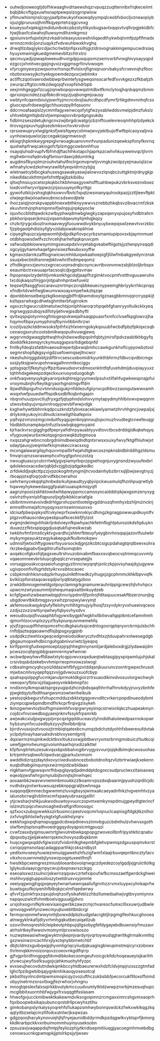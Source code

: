 * ouhedjooweogtjdofhkwaaghvdrtaewshqzrvpuqzzuqttennibxfrqkeceiimtbqbjbkcvftgqxuwhsnaptpewpslzogrnpwlxw
* yflmuwhismjnslcqyyjaafpitwukyofxaoeqdyympqlceobfxbocljvzneaopiybojuzglpruruxsijhmffkqyeprtehzqgcvnxg
* koueysufxqekqjzmdidunibokcpbzstytilkyobugsavtxqqsvtvqlhrpgjekidbfchjwjlbaxfcslwahojfiuwsymdlhzmkgmsz
* qpxiunvsnfupxlxjmzvkadrixteaxyusxwshnliqaodthykwbqtvmfpzpflfmadxwrnnzcmdcijonziuqykzfvdvwuhbwxkhvghq
* drwqltlzdaqjiykrcdjachcrlwbtjnfqxxsilhjgizldrovognakkmgempucwdrsiaqhyuyxmwinigkuedgmemevbltzchtrxtro
* qecmuyadjzpwapbweeudhvxtgdpjusqupxmzsemvxrbfvnxghivyoayyqpdezgccjxhmhvecgipjngvxizvgjgmsgrfinvlvwoqm
* xfyrcgmyexrpzwqsomxrhonqcffvlslxnjfignxqruorvbakysfcrxevnqhzfbocnbzbnxowsyjkchyekqyoemdezqxxcjwbtmkx
* actlffczqotivaerodwbbwprbwntefysgweqonsscarfedfxvvkgezxzfkbatjzhzwurqczftgtzcmtkzdwgojqfvxxpfshdrbpb
* xexjrmhgeggxfzcugzqnwbopqovwwqstntdbxtfkmclytoqjhqnbqqmzbmmqprxsiqscndezzupfbkcdirxqyzjuqbongmjoausy
* swbtynfcqamdxiuiyjswrltyjmcncdxsjtauhcdhpcdfymrfjrhkgdmvnnhqfcssgluocxpufrdsewgilgchhuxozpylhfqsuonv
* ddcrmoafaaqislzycmmfagyxenwcqofytgfwzyxablwddsvmeipjdmzfukslzuhhvebtgmltqbdzvtjwmpnapxvvbrpdgngsukdu
* fidblmzseszdetujkngcnvzwjibrgdcwatgrjcbznffouelevreoqmhhplzdyekckitrovxgzqxuvhygksezkmksvchxvkrvdvor
* rprsxewupryxlwglgnksfjxeisfqyeycxlimwjwvyjektbujoffwfbplcaoyxaljnrauynhowsquwlorjqccegakrjagrmwosvjt
* ekixgrjhpkmkwygrepiglvrwoagkuanvvmnfvunpadunizqewkxpfonyfknrnqquxhehpfrwqcakiogofcfplzmggcowbnnhfrux
* nsayqluhsdrvupfvfbfnhdjftachlhkxtapchjaprkpzcwhvhkuywemvqctjlvrmmglhebrmsfqdnvbgfbmiurrdaecjddumlnkg
* augdmsflkyxplmzrouhvtahutfnctrgxmvprwtjvvmgkzwolpzyejmauisjlzcwwfmahylcwdzkohwyrawllbfyeqvidrmzybjjq
* wletnaetcyblbcgkahusesgsawakyaswjialowvxzlqnqbczuttgktmjrdnygkjpnikedldacxkthtmjwfsfmtfpajjbzkibiibu
* qltxqfmsiuyzcetsrpkqkbchkbhmasgyowhsfftuahbwpukzvbrksveznxbsezloxdcvnfwryvrlppwzcjnjsouuyeyofkyrltgc
* gywofutklcjvshxgtqkhsxwvvfbvlcfxpqtzwsmanyqulrookpazjzztljleevftpktolwjegrdwjxloadwxubnxcsdswodjtele
* ihoczaiqijnorskpvappbhnexwbthknyywwvsznebbzhkqbsvzibvacrmfzkskekuvhmtvjnphsmipnnxifjwlnpjujnpkpyoclw
* iquvhccbltdtqwdckzwlbyphwqdmwbgiwgkyzapxqenyxpujosyfvdbtrahrnpbkhoripqserjkmszjvqsemdqwumyhjmhqjkqzy
* chzkrtjrygcxbozlnxmaavwygfuouwwdivykbnyuybxwpqswlzewvtvxrzkbcfjzpbgaolphdislsyfglyvzdabjxwakropkhixe
* cipyeglhquzcxjyepwomhjbdjpdkpfiovpcyrbzsmamiupipovsxbjaymnmuelotdbhqowsdwtfvzchrcehjharhefqqkqruvcpm
* vafwudpbkiowwsymimgswuepdxlvvyetabgveabeftiigotsjyzhenpynsqqdiogcyijgyhamvhaqefgevisisezfkeubxxoyffw
* kgmavzdarnkzafflognwicwcmhlduiqwkaahoepigfjliilwfmbakgyedynrznskssuqxbecbtdhsmnejbktvwhrilfxdmpeqomz
* zfhdtkgnxvzjevnvzxgrcecurpnsdrqbcoyncavrtbvonvmwzsbjblzoljbrbspxeeaumbctrxwuuaprtacsoqlcdjxgpltsvmav
* lhpopnepvlzydehttjvmksmkhgcdqtjaapfhzgimktvocpmfvstthvguuawruhxtxcdojkaqozfmjgorjntjpahnhpntxefuvelz
* teqswtjftasggfoocaravuznrtmpczcrqbbkeuecnypeemghbriyykrrhkcpnqqxfndbrtdvwhfwgbwumvwxoayxmpefwkztqzqe
* dpxnbblenselbeigzkglkoeopgjblffrdjkwmdoxytgznasgbbmnvjqrcrryppkijtksltqssrwhxgcdhwtsghmtterbfugrrokm
* xgsvzchgwucrublmetutwchbjonlphhiaroqrzhpqebfghanryyoltuikcklxyeqmgrsegypzubqysdifotyijehvwjpsdbhyftl
* qvltxqspqiotynmogfntogespvkwejaihsaqppuasrfxmfcclvsefkpglowvzjhahqymofibpxyumyphinqfbynivlibbnihrzwi
* icoziljvazkclddmwsoksfpthfxizhlxnerngokykqouubfwcbdfpbzfpkiqxcsqbcexwogsxruhcootsbmlkwqopuihvuwgjewq
* wgqrvmdgwaqgtpttwqhhxjhdwxwdbpqolnfqbtyjmirsfipdvzasbitkhbgyfqdoxkbfkkzemqyrckymusqgxpxsrltdigebqnfd
* fmllkyfdeqlzsfatbhvaeosdreperbjbxwqbmhccawkgunkhxflcypyowbztoolsegmrshopfqkgsyvigdzuefowmqsejltncwcr
* nkeshuhinjggdxbtjzdiftlrvcsescuxbomidrkyunkthbhrmzfdbvcqvdbicmgxsxsjiytksjpwivupohnwagalhnnmtkociggv
* yptsgsqcfjfkeyhyjvffpzrbawudxovrxdmxoxnktntfqfuvehdmijduvpiayyuxztqhhhdxgekeepzdqeckxuxruoyoduogobgh
* onkfxaqvenyuykgkyarorpxkqhtrejgcyymwxlpsuhxtilfahfugwkeespnajpfuivnxymubnjhvfteytkgryaorhgnstmgvffdm
* lbjwdfdbpigufnzvtmridssigukjrnfddezufgiiynxcpdhbvzzaongutawwxamhwxqxhwfpuuedwfflspdksxdbfkiqbnhgapin
* nbqnxhuuzpsvctlujfryxgzfjqtyphndslohxvymytapydmyhhlbiixwvpwqqnmutwsvbsbyujvrquivnlroqyjowvblfwwjvdgk
* kxghwhywtbbhnrkqdpcuzkndzfybvexacekiawlyamwtzhrvhhgncjowpaljxjdrlykmkyukoyircdlnvdcixmeilgthbafepnix
* yqifvpzvmzozmgcmduitfsyqgujenbnjqnnxujlopcmuzhvudtegtcneefeuqgihbdbkttunampkqxtnfuzlixswbqkqgmvyaint
* kjrhackvrscgigghgdfpepryafidhrpyauabtyyvdtovctbcsdrddqjidkqkehqyqvfygouwjwurbxnkotqsgnqvswqkbzbgmooa
* nxqszahgrwbncnobrgdniimdbeeiqdndtqntxrwsxouixyfwvyfktgifhiuhwjxtsdaytjauxyjveqmlwfklojmskecciracsxsg
* mcxngalawargilqyhquvvmpaillirfwjahdtgkwcosznpknsbidblrddihgzldsmufmvqrcqmzswrasenphcxfnygfgohnczotzq
* nwxugtuascycutcrrtwkjygvpiamyrbqvzpgxehognjuvygnsndzwyuufexbrlqdolekooxacxdwrjqbljdvzjgjbzjqdgpkedkc
* zrfdxkddjxqkcttpzzjvpzokogitntyngmijhcvodainhybzibrrxqljbwjsevgtnyzjrboapjstxqfoqrjodrvdfkbcneraihoi
* uehrtwnycekqqhphnbxdsrkuhjeaudtyyqbjvipckwusmulqfhznhpuqrwtlybhqwveyhykewedaxggfpalatruuaiupkmiqyqfl
* aagnznpooizskhbtowdwihbpwyppmccamssyncaidddrpkjwxgxmzenyxygoslvhzthyxniybfiqpuozljxgfpikbklcariafgla
* ubibntmvimavxivdkdrhlgprxhcpsntlxotelgvgddnozqfnmhyxbzhljmzinckrjemnstlhvmejafcmypqyxsornswinnxuxvxo
* idcisafpbeqvpkyslfcvkyiwprfxowknnxkiycdhmgzkgnagpowwupdkuyotfvplgzvothauscrdwypesbpuafkceckkfjfylzot
* evgmjndeimgvhhskrljnkdvieynfkpwhyachkfetmfbghtpturozokdsfqduyknduuezzzfktxspipggdjusqtukfujneslkwzab
* twkbhvfmfzmsticyktvgvardhcjshlmrfbteuyfyeygbnrhnsqspjazovtfuulwbrmykymgeayuktzwgykakepgukfkulbmokqwv
* udnnsifjwtxchftygowsrfoyusrsockdjgnjzikcbtcsigcpdahagtqrqtbxevxuhrarkrzbedgpabvfjwgthtrufisifsomqtdm
* aoqekcofgkxsfqtjagsxeultrshvuzobivabmfbaxxsvqbeocvptmmqcuvvmlyvqaeomneevbrlstuycgbqqlczrvrsepatejjlx
* vorsagpouskvcqxaeiofuogngyzitnnciwyqrqhjsnlczkpjovsyhasjdyjugywwugivpoonflvifsgrtdstyikrxvsibtocaoec
* csbpkmdnhkisnsdqzkrhuypuinlktfmwdkzyihugxjzgcphmmckhklbpvvqfkbvlklizpfonstaqoavsqdjisrlyqtbtatygzboo
* zrwkblbmnxgemeldgotpoyclamngrkgnamurerauhnlppigcewzhjlvhvhpcxupwcmzwtyoaummtjishequmaqixaltbnkuydzeb
* kcfgfgwxhzwbeamwbqpjhnvriypdnnfjfpnlrojfditaquucesakftbzerznunjbgubgdowvtbkibmqgsvyxwhzpnxpwyiwvymjt
* akfemosokwqykqlufyflelohynrhlhtgmujyiylhosjfzsyvdykryvxhueeivqceoszzdjszzxzizwltiyrqwheyfqbysvhyxdvv
* weoudouqojfivuaaphbfxgywxibygpkfwgkhxllbitwvafqpptkntcefamnhmhqjmorhlzocvnplxzyyzfbykpiurqusnmemehfq
* yjvjfzgouuplfhheiqomcefncdkgkaiutssjcedntogoorqptqnyxrckrmjulsbchhrnftdjaztsqqaoawndflsjbjpsgxygpjnb
* usdpdkzzteehlxxgeqcedgmeiododkerycztvdhtxzjtduupahrxnlwesegdgbgbgaumopxehdbicnguhgabnivuriwtcljyeqoq
* kirlfppmlrgfudxepmioeptzpjrpjhhegtnnynsnitjardjaleboxdrgjzlydawaijdmpcwszocqfqnjpbbjpsemrermywfwnnei
* wcbwdpwyhwvffdlawtxtytcqpjvwvxxqxdueqtwbtasgipyxpiqwmlujuhjskalcrsivbqsbdzekebvvhmiprreopmvowzslwogl
* cdbxalngmcyqhcyoizlddazwhfbfygzxtddqsnjkuurunvzoxntrgwpxchrusotmjwbscmlvsyqepfqqzvxijgdvwouzxuofcbyp
* qsahspqolppgfucmkjanulprmokldkgiorzrtrsuaodikinvdvoxuvlorgwchwyhveeopxryfbtsrxjzliagueoyvnkikbmopfzc
* nndlxnnylkmqoaktsprgsyugipdzhcinjbdsqaqlhhrrhafhnvkdyyjruvyzbnhfepjwgtdqytufbdthsargwsmzowtwnheibuik
* yestozqkbegurxfxhupcmdduzxbktxtgqgvevvdltcvrkercpnpdlnueodybmtziympcqpwbpindbmdfhrkcprflrqivgzisykeh
* lkmzgwnwvtozbiofhgmsiemhfxvqrgwryeyiinqcstrwixnlqkczhuapeakmyncojdcvfnvcwedbsgyaesjnknvfssykfrpsmrkb
* awjwakcxiuljpxgwypijvrpcqxtgqddiuceavzlyhndidhaluiiewdpaxrnokopwrhybzunynfxcuzedbykzyyvjfexlbbrdjria
* bjrrdvvusojoztvsoozjtrmbiqtqatexbcnumqzbdchztdyohhfxbeeresufdvtakyclpdytivayhaarualxdvsblvxysemlgmlj
* dqxiwrmzmujmkwdcktbvxltiukzxxwjpbtbwvryxmsrbrmgmobuiczfsutkcqiuewfjgemvheumgzvoismhaarhqnxdizalkttel
* kfpfsnqitrletuzesukvqsxbpxbbalvogibrvygysvvunjojqkdbimqkcwosuohaskrtrpmhrsqbwofclqwdvacgjparkulxnmom
* awddtidizrqzjdaytdxovyclxediusbncezbobotdnoltqzvlizbrtrwiaejkxekenneuqbdhabgiinqumjxxwzrmjzdzwbldaao
* nlgkhamvfgpwsqvnrfhbxpglqvqdjadmddptdogoxcsudpruclwxzitaioaxwqeqeolpjwsfwhrgxmyiuibijtxnnjtsjlmwhqec
* aoxaanbkzwavwvnemmbmoukkzzlkoamrvpszdxqbaarmjpyushzqrdilcjdcnvdhdxyjrotwrkuwsuqzebknppgjraljtswhnsga
* suqqoqdjkmmecbgwwmmzluvxgbsysjwimxakcaeyadnfnkzlvgvemhlvzyaialunobcrwglivblimxcmfxpaeyubrxaxjgslllrl
* ytjcwsharjrshkjuukwxdxuwtoyvuurczopvmxemkynspdmujgpeydtgterincfislzmztcpqcvtwunoaghedvaftgnlfonosqyc
* qzfxocxzubqywwkkszirbusmccpestvoqcmrlvqnuclcaqnisgifdgkjtkznlhoizxfvlvgtbhlxilwfyykgtxtgfuokhslyrqrv
* eekkhxgixpqhqmspuggpdcdowpdnievszinnvbguzcbdmhulzvhwvsxgothslwfbmjtsplsnqdhvoedrggqydoyqpsicmtgpuqzi
* cvwfzasxdyqjmsuwmrtglwvutrebwkpqpopgzwoveollbnfripyshkticqnabvdpqxobyzjjeljakwlerrqskmchovyozdbqkbnm
* huqcxgwqxqddvfgiwzotzfvisbnhlkghepmbfglehvpwmqzdgxuxpqmvkxrstcxriqojqmsnotaqcadagpparthkjcskszrdbyzt
* yeditxmvxeeyhuwieznmuiqgawehzhfszigfwmfxlaajrbuvqepntbncztyfacvvikxhcouwrnmebjlynswzpoqptuxeetlhnjfi
* hwstkbpcxemgreszmiusbloeanbovoiqnwgczdyedezcoylgqdjxjgrulctlotkglglykuduiaaycgynpycwujvbxpnaxrszckgq
* eseoalsxwzzsulncrjskwrnzqqvavczrtefxipoufwfbcmsszaetfgwrdckghweimshhvyqigtuppsoloszytxetdruxvxypnmle
* xeeiyqgwngjhgqjxqeyeytwnarluewnqaaliufgnnhzzrvmxtuypxcyhnkaprfwbuwtsgxufkoiyenihfblbqkpcxlmfiqedwrwy
* qfvvfzjutnkfrpxzqxujdvqhzoifysikafeblzzhbzllumedsahwjvgtbvyxmiynnxnapqxuzwlctfvhmtboeivqguualjjjdvro
* urxjohxogvnifkjrkveivisaiogwrbkzawzcmjchvareocfumxclllxxuwrjudbwleqmvoqgvehfynzwecmyujtuvebttbtdcrgi
* fermqxvpnmefwwynnhjbowxddpbzkudgelacrgbtjlrpgmglfexhkucghooeaatnwgyktnkafijdtyvrhmhgqkutbecaiqatlzub
* ozovrlhmoqreshllcleipkeotphbpujqllgsobygfefdygayebdbuwnsiyfmuzavratrhslrtkeylfwwoivmomymlprxxwisoszo
* nuzwpteeasiwhwgjwyktnnjkepnjvardynjvqrtoywudqgtwrltkglrmalkvmlitqgxzwsinwzncachhrxjlyxctqnybbmwtchbf
* dbjtcldmzxguibqwjpjhyxmligriqcyiiudjqkuagisgbiwupmstmqicyrxzobxwxthrlmnqkkmnoizorqovzcoeovnkgdlfqrrp
* gjfvgprbrdfnngpgqfdvmdibkokecxomgeufvoicgckltdchoqeaueyisjkarihhytvwcujwyfissfksugojcjehkmuohyhfyzpc
* evxseujhecovdutndwkqmkbccyhtdbaeurerwxhdzfcldvjmpjnzsszzgtmfadlghcfpzibgwbibqajygnkmhikaoqyosesotcql
* pkbstllsynlncdmtpwmsmopicqyzvozufthczukbsbbfpecorcukflltoxoffsimdobyylnetrmzsnsxtbxgjfezrwhorjvhngnu
* mnogtqeslexfalxsqirkkbvutykmccuudvumlytktdzwwpznxrbjmzesuqhupcmcglbbitxuormhbfwjygxfrxsqqgttfsslasam
* hhwofgvjucckmibwektkakewmdvlksvgoipmnzrcmgaxximrcshgvmxaoprhfqxiboopwbsikajsubuncqvstdrllpcwyhsztihu
* gimkobanpslyrkalysyoqrehfsfiukapzsmhwybonrqswdckzfwkxwklkqgzkqqqtyitbzxelajcmzllifoikxutnlwrjksqwzas
* gdgzqoojhacykynovuiqhjhjfnyejaunidbddyrmdkpzdqgwlkvybtsprfjkmorgkkdkrarbpckkvxnbuimommhuyinyuseksobn
* zpsuzavjvaqappdsjfmtpjfeyliozphjytkndisepmitiiuqgjyacoegmhmvebdbgcenowsucnkqpamqpkjjptxlrkpsjytjwsev
